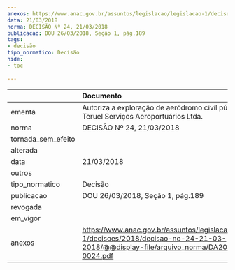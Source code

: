 ```yaml
---
anexos: https://www.anac.gov.br/assuntos/legislacao/legislacao-1/decisoes/2018/decisao-no-24-21-03-2018/@@display-file/arquivo_norma/DA2018-0024.pdf
data: 21/03/2018
norma: DECISÃO Nº 24, 21/03/2018
publicacao: DOU 26/03/2018, Seção 1, pág.189
tags:
- decisão
tipo_normatico: Decisão
hide: 
- toc 
 
---
```


|                    | Documento                                                                                                                                    |
|:-------------------|:---------------------------------------------------------------------------------------------------------------------------------------------|
| ementa             | Autoriza a exploração de aeródromo civil público - Teruel Serviços Aeroportuários Ltda.                                                      |
| norma              | DECISÃO Nº 24, 21/03/2018                                                                                                                    |
| tornada_sem_efeito |                                                                                                                                              |
| alterada           |                                                                                                                                              |
| data               | 21/03/2018                                                                                                                                   |
| outros             |                                                                                                                                              |
| tipo_normatico     | Decisão                                                                                                                                      |
| publicacao         | DOU 26/03/2018, Seção 1, pág.189                                                                                                             |
| revogada           |                                                                                                                                              |
| em_vigor           |                                                                                                                                              |
| anexos             | https://www.anac.gov.br/assuntos/legislacao/legislacao-1/decisoes/2018/decisao-no-24-21-03-2018/@@display-file/arquivo_norma/DA2018-0024.pdf |